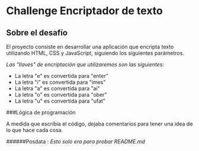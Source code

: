 #  Challenge Encriptador de texto 

## Sobre el desafío 
<p>El proyecto consiste en desarrollar una aplicación que encripta texto utilizando HTML, CSS y JavaScript, siguiendo los siguientes parámetros.</p>

<em>Las "llaves" de encriptación que utilizaremos son las siguientes:</em>
- La letra "e" es convertida para "enter"
- La letra "i" es convertida para "imes"
- La letra "a" es convertida para "ai"
- La letra "o" es convertida para "ober"
- La letra "u" es convertida para "ufat"

###Lógica de programación 
<p>
A medida que escribía el código, dejaba comentarios para tener una idea de lo que hace cada cosa.
</p>

######Posdata : <em>Esto solo era para probar README.md</em>
